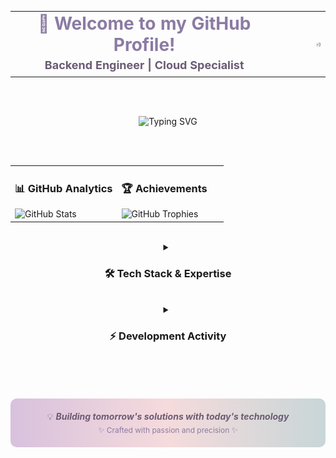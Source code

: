 <div align="center">

<!-- Header Section -->
<table width="100%">
<tr>
<td width="85%" align="center">
<h1 style="color: #8B7BA3; margin: 0;">
🌟 Welcome to my GitHub Profile!
</h1>
<p style="color: #6B5B73; font-size: 18px; margin: 5px 0;">
<b>Backend Engineer | Cloud Specialist</b>
</p>
</td>
<td width="15%" align="right">
<img width="12.5%" src="./profile-banner.png" alt="Profile Banner" style="border-radius: 10px; opacity: 0.8;" />
</td>
</tr>
</table>

<br><br>

<!-- Typing Animation -->
<img src="https://readme-typing-svg.herokuapp.com?font=Fira+Code&size=22&duration=2500&pause=800&color=8B7BA3&center=true&vCenter=true&width=600&lines=👋+Hello%2C+I'm+a+Backend+Engineer;🐍+Python+%7C+☁️+Azure+%7C+🏗️+Terraform;🚀+Building+scalable+cloud+solutions;🤖+AI+%26+LLM+Integration;📡+API+Integration+Experience;🎯+Domain+Driven+Design+Advocate" alt="Typing SVG" />

<br><br>

<!-- Profile Cards Row -->
<table>
<tr>
<td width="50%" valign="top">

### 📊 GitHub Analytics

<img width="100%" src="https://github-readme-stats-eosin-eight-18.vercel.app/api?username=UeharaS&show_icons=true&count_private=true&hide_border=true&bg_color=f5dbdc&title_color=8B7BA3&text_color=6B5B73&icon_color=A8DADC&border_radius=15" alt="GitHub Stats" />

</td>
<td width="50%" valign="top">

### 🏆 Achievements

<img width="100%" src="https://github-profile-trophy.vercel.app/?username=UeharaS&theme=flat&no-frame=true&column=3&margin-w=15&margin-h=15&bg_color=c8d6d7" alt="GitHub Trophies" />

</td>
</tr>
</table>

<br>

<!-- Tech Stack Section -->
<details>
<summary><h3>🛠️ Tech Stack & Expertise</h3></summary>
<br>

<div align="center">

<!-- Programming Languages -->
<table>
<tr>
<td align="center" style="border: none;">
<img width="60" height="60" src="https://raw.githubusercontent.com/devicons/devicon/master/icons/python/python-original.svg" alt="Python" />
<br><sub><b>Python</b></sub>
</td>
<td align="center" style="border: none;">
<img width="60" height="60" src="https://raw.githubusercontent.com/devicons/devicon/master/icons/terraform/terraform-original.svg" alt="Terraform" />
<br><sub><b>Terraform</b></sub>
</td>
<td align="center" style="border: none;">
<img width="60" height="60" src="https://raw.githubusercontent.com/devicons/devicon/master/icons/azure/azure-original.svg" alt="Azure" />
<br><sub><b>Azure</b></sub>
</td>
<td align="center" style="border: none;">
<img width="60" height="60" src="https://raw.githubusercontent.com/devicons/devicon/master/icons/docker/docker-original.svg" alt="Docker" />
<br><sub><b>Docker</b></sub>
</td>
<td align="center" style="border: none;">
<img width="60" height="60" src="https://raw.githubusercontent.com/devicons/devicon/master/icons/fastapi/fastapi-original.svg" alt="FastAPI" />
<br><sub><b>FastAPI</b></sub>
</td>
<td align="center" style="border: none;">
<img width="60" height="60" src="https://raw.githubusercontent.com/devicons/devicon/master/icons/githubactions/githubactions-original.svg" alt="GitHub Actions" />
<br><sub><b>GitHub Actions</b></sub>
</td>
</tr>
</table>

<br>

<!-- Specializations -->
<img src="https://img.shields.io/badge/🏗️%20DDD-Domain%20Driven%20Design-d8c1dd?style=for-the-badge&logoColor=white" alt="DDD" />
<img src="https://img.shields.io/badge/🔗%20API-Integration%20Experience-f5dbdc?style=for-the-badge&logoColor=white" alt="API Integration" />
<img src="https://img.shields.io/badge/🤖%20LLM-AI%20Integration-c8d6d7?style=for-the-badge&logoColor=white" alt="LLM" />

</div>

</details>

<br>

<!-- Activity Section -->
<details>
<summary><h3>⚡ Development Activity</h3></summary>
<br>

<!-- WakaTime Stats -->
<div align="center">
<a href="https://wakatime.com/@e62cd756-2a6e-4460-a7b1-a25398282b7f">
<img src="https://wakatime.com/badge/user/e62cd756-2a6e-4460-a7b1-a25398282b7f.svg" alt="Total time coded since Dec 21 2021" />
</a>
</div>

<!--START_SECTION:waka-->
<!--END_SECTION:waka-->

<br>

<!-- Contribution Snake -->
<picture>
  <source media="(prefers-color-scheme: dark)" srcset="https://github.com/UeharaS/UeharaS/blob/output/github-contribution-grid-snake-dark.svg" />
  <source media="(prefers-color-scheme: light)" srcset="https://github.com/UeharaS/UeharaS/blob/output/github-contribution-grid-snake.svg" />
  <img alt="GitHub contribution grid snake animation" src="https://github.com/UeharaS/UeharaS/blob/output/github-contribution-grid-snake.svg" />
</picture>

</details>

<br><br>

<!-- Footer -->
<div style="background: linear-gradient(90deg, #d8c1dd 0%, #f5dbdc 50%, #c8d6d7 100%); padding: 20px; border-radius: 10px; margin-top: 20px;">
<p align="center" style="color: #6B5B73; margin: 0;">
💡 <i><b>Building tomorrow's solutions with today's technology</b></i>
</p>
<p align="center" style="color: #8B7BA3; margin: 5px 0 0 0; font-size: 12px;">
✨ Crafted with passion and precision ✨
</p>
</div>

</div>
